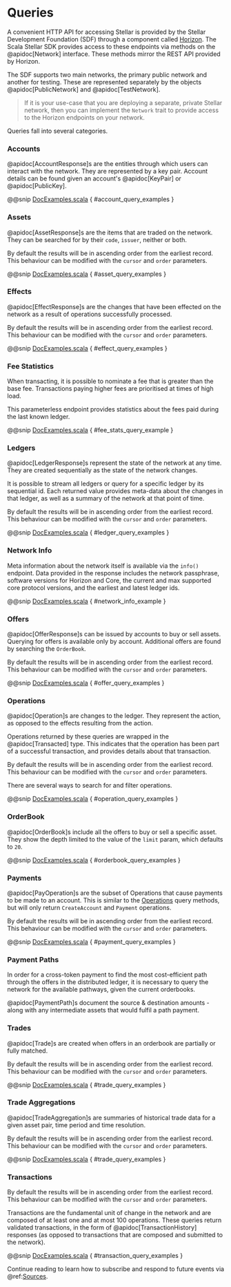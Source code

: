# Queries

A convenient HTTP API for accessing Stellar is provided by the Stellar Development Foundation (SDF) through a component called
[Horizon](https://www.stellar.org/developers/reference/). The Scala Stellar SDK provides access to these endpoints via
methods on the @apidoc[Network] interface. These methods mirror the REST API provided by Horizon.

The SDF supports two main networks, the primary public network and another for testing. These are represented separately by the objects
@apidoc[PublicNetwork] and @apidoc[TestNetwork].

> If it is your use-case that you are deploying a separate, private Stellar network, then you can implement
the `Network` trait to provide access to the Horizon endpoints on your network.

Queries fall into several categories.

### Accounts

@apidoc[AccountResponse]s are the entities through which users can interact with the network.
They are represented by a key pair. Account details can be found given an account's @apidoc[KeyPair]
or @apidoc[PublicKey].

@@snip [DocExamples.scala](../../test/scala/stellar/sdk/DocExamples.scala) { #account_query_examples }


### Assets

@apidoc[AssetResponse]s are the items that are traded on the network. They can be searched for by
their `code`, `issuer`, neither or both.

By default the results will be in ascending order from the earliest record. This behaviour can be modified with the
`cursor` and `order` parameters.

@@snip [DocExamples.scala](../../test/scala/stellar/sdk/DocExamples.scala) { #asset_query_examples }


### Effects

@apidoc[EffectResponse]s are the changes that have been effected on the network as a result of
operations successfully processed.

By default the results will be in ascending order from the earliest record. This behaviour can be modified with the
`cursor` and `order` parameters.

@@snip [DocExamples.scala](../../test/scala/stellar/sdk/DocExamples.scala) { #effect_query_examples }


### Fee Statistics

When transacting, it is possible to nominate a fee that is greater than the base fee. Transactions paying higher fees
are prioritised at times of high load.

This parameterless endpoint provides statistics about the fees paid during the last known ledger.

@@snip [DocExamples.scala](../../test/scala/stellar/sdk/DocExamples.scala) { #fee_stats_query_example }

### Ledgers

@apidoc[LedgerResponse]s represent the state of the network at any time. They are created
sequentially as the state of the network changes.

It is possible to stream all ledgers or query for a specific ledger by its sequential id. Each returned value provides
meta-data about the changes in that ledger, as well as a summary of the network at that point of time.

By default the results will be in ascending order from the earliest record. This behaviour can be modified with the
`cursor` and `order` parameters.

@@snip [DocExamples.scala](../../test/scala/stellar/sdk/DocExamples.scala) { #ledger_query_examples }


### Network Info

Meta information about the network itself is available via the `info()` endpoint. Data provided in the response includes
the network passphrase, software versions for Horizon and Core, the current and max supported core protocol versions,
and the earliest and latest ledger ids.

@@snip [DocExamples.scala](../../test/scala/stellar/sdk/DocExamples.scala) { #network_info_example }


### Offers

@apidoc[OfferResponse]s can be issued by accounts to buy or sell assets. Querying for offers
is available only by account. Additional offers are found by searching the `OrderBook`.

By default the results will be in ascending order from the earliest record. This behaviour can be modified with the
`cursor` and `order` parameters.

@@snip [DocExamples.scala](../../test/scala/stellar/sdk/DocExamples.scala) { #offer_query_examples }


### Operations

@apidoc[Operation]s are changes to the ledger. They represent the action, as opposed to
the effects resulting from the action.

Operations returned by these queries are wrapped in the @apidoc[Transacted] type. This indicates
that the operation has been part of a successful transaction, and provides details about that transaction.

By default the results will be in ascending order from the earliest record. This behaviour can be modified with the
`cursor` and `order` parameters.

There are several ways to search for and filter operations.

@@snip [DocExamples.scala](../../test/scala/stellar/sdk/DocExamples.scala) { #operation_query_examples }


### OrderBook

@apidoc[OrderBook]s include all the offers to buy or sell a specific asset. They show the
depth limited to the value of the `limit` param, which defaults to `20`.

@@snip [DocExamples.scala](../../test/scala/stellar/sdk/DocExamples.scala) { #orderbook_query_examples }


### Payments

@apidoc[PayOperation]s are the subset of Operations that cause payments to be made to an
account. This is similar to the [Operations](#operations) query methods, but will only return `CreateAccount` and
`Payment` operations.

By default the results will be in ascending order from the earliest record. This behaviour can be modified with the
`cursor` and `order` parameters.

@@snip [DocExamples.scala](../../test/scala/stellar/sdk/DocExamples.scala) { #payment_query_examples }


### Payment Paths

In order for a cross-token payment to find the most cost-efficient path through the offers in the distributed ledger, it
is necessary to query the network for the available pathways, given the current orderbooks.

@apidoc[PaymentPath]s document the source & destination amounts - along with any
intermediate assets that would fulfil a path payment.


### Trades

@apidoc[Trade]s are created when offers in an orderbook are partially or fully matched.

By default the results will be in ascending order from the earliest record. This behaviour can be modified with the
`cursor` and `order` parameters.

@@snip [DocExamples.scala](../../test/scala/stellar/sdk/DocExamples.scala) { #trade_query_examples }


### Trade Aggregations

@apidoc[TradeAggregation]s are summaries of historical trade data for a given asset pair,
time period and time resolution.

By default the results will be in ascending order from the earliest record. This behaviour can be modified with the
`cursor` and `order` parameters.

@@snip [DocExamples.scala](../../test/scala/stellar/sdk/DocExamples.scala) { #trade_query_examples }


### Transactions

By default the results will be in ascending order from the earliest record. This behaviour can be modified with the
`cursor` and `order` parameters.

Transactions are the fundamental unit of change in the network and are composed of at least one and at most 100 operations.
These queries return validated transactions, in the form of @apidoc[TransactionHistory]
responses (as opposed to transactions that are composed and submitted to the network).

@@snip [DocExamples.scala](../../test/scala/stellar/sdk/DocExamples.scala) { #transaction_query_examples }

Continue reading to learn how to subscribe and respond to future events via @ref:[Sources](sources.md).
